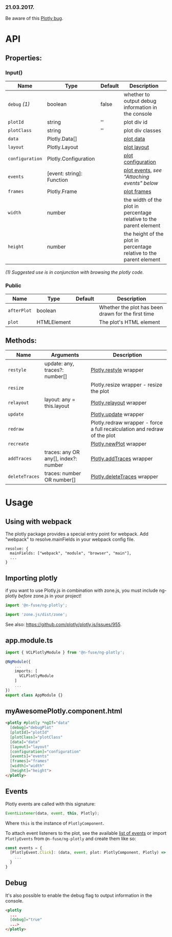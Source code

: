 ### 21.03.2017.

Be aware of this [Plotly bug](https://github.com/plotly/plotly.js/issues/1492).

# API

## Properties:
### Input()

Name                 | Type                      | Default | Description
-------------------- | ------------------------- | ------- | --------------------------------------------------
`debug` _(1)_        | boolean                   | false   | whether to output debug information in the console
`plotId`             | string                    | ''      | plot div id
`plotClass`          | string                    | ''      | plot div classes
`data`               | Plotly.Data[]             |         | [plot data](https://plot.ly/javascript/reference)
`layout`             | Plotly.Layout             |         | [plot layout](https://plot.ly/javascript/reference/#layout)
`configuration`      | Plotly.Configuration      |         | [plot configuration](https://plot.ly/javascript/configuration-options/)
`events`             | [event: string]: Function |         | [plot events](https://plot.ly/javascript/plotlyjs-events/), *see "Attaching events" below*
`frames`             | Plotly.Frame              |         | [plot frames](https://plot.ly/javascript/animations/)
`width`              | number                    |         | the width of the plot in percentage relative to the parent element 
`height`             | number                    |         | the height of the plot in percentage relative to the parent element 

_(1) Suggested use is in conjunction with browsing the plotly code._

### Public
Name                 | Type                      | Default | Description
-------------------- | ------------------------- | ------- | --------------------------------------------------
`afterPlot`          | boolean                   |         | Whether the plot has been drawn for the first time
`plot`               | HTMLElement               |         | The plot's HTML element


  
## Methods:

Name           | Arguments                                    | Description
-------------- | -------------------------------------------- | -----------------------------------
`restyle`      | update: any, traces?: number[]       | [Plotly.restyle](https://plot.ly/javascript/plotlyjs-function-reference/#plotly-restyle) wrapper
`resize`       |                                      | Plotly.resize wrapper - resize the plot
`relayout`     | layout: any = this.layout            | [Plotly.relayout](https://plot.ly/javascript/plotlyjs-function-reference/#plotly-relayout) wrapper
`update`       |                                      | [Plotly.update](https://plot.ly/javascript/plotlyjs-function-reference/#plotly-update) wrapper
`redraw`       |                                      | Plotly.redraw wrapper - force a full recalculation and redraw of the plot
`recreate`     |                                      | [Plotly.newPlot](https://plot.ly/javascript/plotlyjs-function-reference/plotly-newplot) wrapper
`addTraces`    | traces: any OR any[], index?: number | [Plotly.addTraces](https://plot.ly/javascript/plotlyjs-function-reference/#plotly-addtraces) wrapper
`deleteTraces` | traces: number OR number[]           | [Plotly.deleteTraces](https://plot.ly/javascript/plotlyjs-function-reference/#plotly-deletetraces) wrapper

# Usage

## Using with webpack

The plotly package provides a special entry point for webpack.
Add "webpack" to resolve.mainFields in your webpack config file.

```
resolve: {
  mainFields: ["webpack", "module", "browser", "main"],
  ...
}
```

## Importing plotly

if you want to use Plotly.js in combination with zone.js,
you must include ng-plotly *before* zone.js in your project!

```ts
import '@n-fuse/ng-plotly';

import 'zone.js/dist/zone';
```

See also: https://github.com/plotly/plotly.js/issues/955.

## app.module.ts
```ts
import { VCLPlotlyModule } from '@n-fuse/ng-plotly';

@NgModule({
    ...
    imports: [
      VCLPlotlyModule
    ]
    ...
})
export class AppModule {}
```

## myAwesomePlotly.component.html

```html
<plotly #plotly *ngIf="data"
  [debug]="debugPlot"
  [plotId]="plotId"
  [plotClass]="plotClass"
  [data]="data"
  [layout]="layout"
  [configuration]="configuration"
  [events]="events"
  [frames]="frames"
  [width]="width"
  [height]="height">
</plotly>

```

## Events

Plotly events are called with this signature:

```ts
EventListener(data, event, this, Plotly);
```

Where `this` is the instance of `PlotlyComponent`.

To attach event listeners to the plot, see the available
[list of events](https://plot.ly/javascript/plotlyjs-events/) or import `PlotlyEvents` from `@n-fuse/ng-plotly` 
and create them like so:

```ts
const events = {
  [PlotlyEvent.Click]: (data, event, plot: PlotlyComponent, Plotly) => {
    ...
  }
}
```

## Debug
It's also possible to enable the debug flag to output information in the console.
```html
<plotly
  ...
  [debug]="true"
  ...>
</plotly>
```


